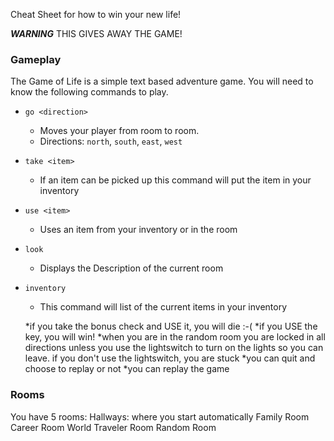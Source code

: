 Cheat Sheet for how to win your new life!

***WARNING*** THIS GIVES AWAY THE GAME!

### Gameplay

The Game of Life is a simple text based adventure game. You will need to know the following commands to play.

-	`go <direction>`
	- Moves your player from room to room.
	- Directions: `north`, `south`, `east`, `west`
- `take <item>`
	- If an item can be picked up this command will put the item in your inventory
- `use <item>`
	- Uses an item from your inventory or in the room
- `look`
	- Displays the Description of the current room
- `inventory`
	- This command will list of the current items in your inventory

	*if you take the bonus check and USE it, you will die :-(
	*if you USE the key, you will win!
	*when you are in the random room you are locked in all directions unless you use the lightswitch to turn on the lights so you can leave. if you don't use the lightswitch, you are stuck
	*you can quit and choose to replay or not
	*you can replay the game


### Rooms

You have 5 rooms:
Hallways: where you start automatically
Family Room
Career Room
World Traveler Room
Random Room


